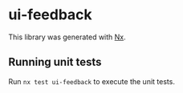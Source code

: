 # ui-feedback

This library was generated with [Nx](https://nx.dev).

## Running unit tests

Run `nx test ui-feedback` to execute the unit tests.
